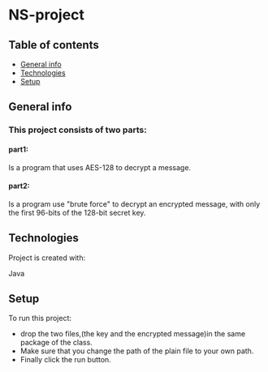# NS-project
## Table of contents
* [General info](#general-info)
* [Technologies](#technologies)
* [Setup](#setup)

## General info
### This project consists of two parts:
#### part1:
Is a program that uses AES-128 to decrypt a message. 
#### part2:
Is a program use "brute force" to decrypt an encrypted message, with only the first 96-bits of the 128-bit secret key.
	
## Technologies
Project is created with:

Java 	
## Setup
To run this project:
* drop the two files,(the key and the encrypted message)in the same 
package of the class.
* Make sure that you change the path of the plain file to your own path.
* Finally click the run button. 
